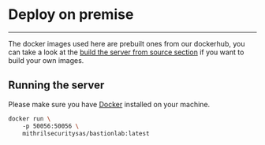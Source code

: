 # Deploy on premise
__________________________________________________________________________

The docker images used here are prebuilt ones from our dockerhub, you can take a look at the [build the server from source section](../../docs/tutorials/installation/) if you want to build your own images.


## Running the server

Please make sure you have [Docker](https://docs.docker.com/get-docker/) installed on your machine.

```bash	
docker run \ 
    -p 50056:50056 \
    mithrilsecuritysas/bastionlab:latest
```